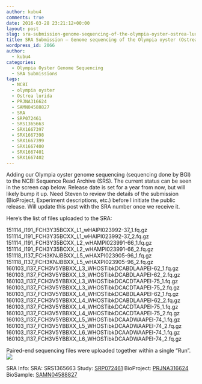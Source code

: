 ```yaml
---
author: kubu4
comments: true
date: 2016-03-28 23:21:12+00:00
layout: post
slug: sra-submission-genome-sequencing-of-the-olympia-oyster-ostrea-lurida
title: SRA Submission – Genome sequencing of the Olympia oyster (Ostrea lurida)
wordpress_id: 2066
author:
  - kubu4
categories:
  - Olympia Oyster Genome Sequencing
  - SRA Submissions
tags:
  - NCBI
  - olympia oyster
  - Ostrea lurida
  - PRJNA316624
  - SAMN04588827
  - SRA
  - SRP072461
  - SRS1365663
  - SRX1667397
  - SRX1667398
  - SRX1667399
  - SRX1667400
  - SRX1667401
  - SRX1667402
---
```


Adding our Olympia oyster genome sequencing (sequencing done by BGI) to the NCBI Sequence Read Archive (SRS). The current status can be seen in the screen cap below. Release date is set for a year from now, but will likely bump it up. Need Steven to review the details of the submission (BioProject, Experiment descriptions, etc.) before I initiate the public release. Will update this post with the SRA number once we receive it.

Here’s the list of files uploaded to the SRA:

151114_I191_FCH3Y35BCXX_L1_wHAIPI023992-37_1.fq.gz
151114_I191_FCH3Y35BCXX_L1_wHAIPI023992-37_2.fq.gz
151114_I191_FCH3Y35BCXX_L2_wHAMPI023991-66_1.fq.gz
151114_I191_FCH3Y35BCXX_L2_wHAMPI023991-66_2.fq.gz
151118_I137_FCH3KNJBBXX_L5_wHAXPI023905-96_1.fq.gz
151118_I137_FCH3KNJBBXX_L5_wHAXPI023905-96_2.fq.gz
160103_I137_FCH3V5YBBXX_L3_WHOSTibkDCABDLAAPEI-62_1.fq.gz
160103_I137_FCH3V5YBBXX_L3_WHOSTibkDCABDLAAPEI-62_2.fq.gz
160103_I137_FCH3V5YBBXX_L3_WHOSTibkDCACDTAAPEI-75_1.fq.gz
160103_I137_FCH3V5YBBXX_L3_WHOSTibkDCACDTAAPEI-75_2.fq.gz
160103_I137_FCH3V5YBBXX_L4_WHOSTibkDCABDLAAPEI-62_1.fq.gz
160103_I137_FCH3V5YBBXX_L4_WHOSTibkDCABDLAAPEI-62_2.fq.gz
160103_I137_FCH3V5YBBXX_L4_WHOSTibkDCACDTAAPEI-75_1.fq.gz
160103_I137_FCH3V5YBBXX_L4_WHOSTibkDCACDTAAPEI-75_2.fq.gz
160103_I137_FCH3V5YBBXX_L5_WHOSTibkDCAADWAAPEI-74_1.fq.gz
160103_I137_FCH3V5YBBXX_L5_WHOSTibkDCAADWAAPEI-74_2.fq.gz
160103_I137_FCH3V5YBBXX_L6_WHOSTibkDCAADWAAPEI-74_1.fq.gz
160103_I137_FCH3V5YBBXX_L6_WHOSTibkDCAADWAAPEI-74_2.fq.gz

Paired-end sequencing files were uploaded together within a single “Run”.
[![](https://eagle.fish.washington.edu/Arabidopsis/20160328_SRA_submission_oly_genome_seq.jpg)](http://eagle.fish.washington.edu/Arabidopsis/20160328_SRA_submission_oly_genome_seq.jpg)

SRA Info:
SRA: SRS1365663
Study: [SRP072461](httpss://trace.ncbi.nlm.nih.gov/Traces/sra/?study=SRP072461)
BioProject: [PRJNA316624](httpss://www.ncbi.nlm.nih.gov/bioproject/PRJNA316624)
BioSample: [SAMN04588827](httpss://www.ncbi.nlm.nih.gov/biosample/4588827)
